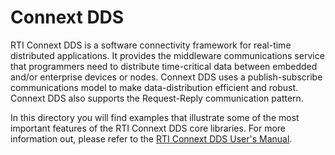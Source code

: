 # Connext DDS

RTI Connext DDS is a software connectivity framework for real-time distributed
applications. It provides the middleware communications service that
programmers need to distribute time-critical data between embedded and/or
enterprise devices or nodes. Connext DDS uses a publish-subscribe
communications model to make data-distribution efficient and robust. Connext
DDS also supports the Request-Reply communication pattern.

In this directory you will find examples that illustrate some of the most
important features of the RTI Connext DDS core libraries. For more information
out, please refer to the [RTI Connext DDS User's
Manual](https://community.rti.com/static/documentation/connext-dds/7.0.0/doc/manuals/connext_dds_professional/getting_started_guide/index.html).
